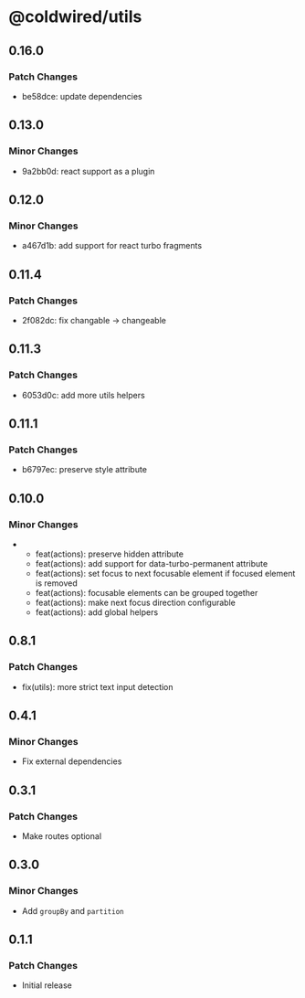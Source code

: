 # @coldwired/utils

## 0.16.0

### Patch Changes

- be58dce: update dependencies

## 0.13.0

### Minor Changes

- 9a2bb0d: react support as a plugin

## 0.12.0

### Minor Changes

- a467d1b: add support for react turbo fragments

## 0.11.4

### Patch Changes

- 2f082dc: fix changable -> changeable

## 0.11.3

### Patch Changes

- 6053d0c: add more utils helpers

## 0.11.1

### Patch Changes

- b6797ec: preserve style attribute

## 0.10.0

### Minor Changes

- - feat(actions): preserve hidden attribute
  - feat(actions): add support for data-turbo-permanent attribute
  - feat(actions): set focus to next focusable element if focused element is removed
  - feat(actions): focusable elements can be grouped together
  - feat(actions): make next focus direction configurable
  - feat(actions): add global helpers

## 0.8.1

### Patch Changes

- fix(utils): more strict text input detection

## 0.4.1

### Minor Changes

- Fix external dependencies

## 0.3.1

### Patch Changes

- Make routes optional

## 0.3.0

### Minor Changes

- Add `groupBy` and `partition`

## 0.1.1

### Patch Changes

- Initial release
